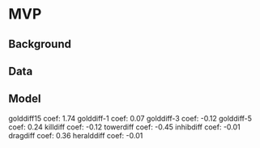 # MVP
## Background
## Data
## Model
golddiff15 coef: 1.74
golddiff-1 coef: 0.07
golddiff-3 coef: -0.12
golddiff-5 coef: 0.24
killdiff coef: -0.12
towerdiff coef: -0.45
inhibdiff coef: -0.01
dragdiff coef: 0.36
heralddiff coef: -0.01
